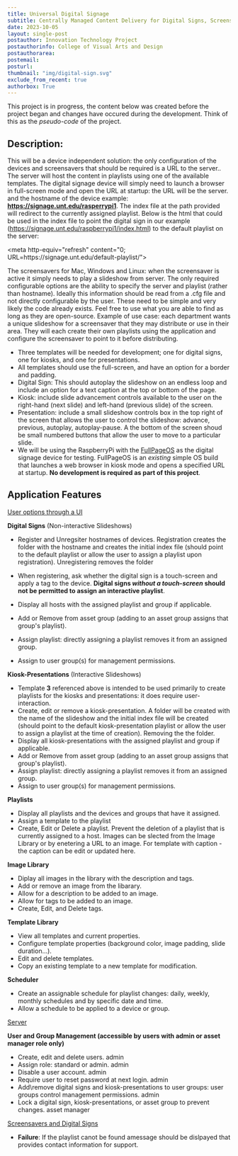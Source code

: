 ```yaml
---
title: Universal Digital Signage
subtitle: Centrally Managed Content Delivery for Digital Signs, Screensavers, Kiosks, Presentations and More.
date: 2023-10-05
layout: single-post
postauthor: Innovation Technology Project
postauthorinfo: College of Visual Arts and Design
postauthorarea: 
postemail:
posturl: 
thumbnail: "img/digital-sign.svg"
exclude_from_recent: true
authorbox: True
---
```

This project is in progress, the content below was created before the project began and changes have occured during the development.  Think of this as the *pseudo-code* of the project.

## Description: ##

This will be a device independent solution: the only configuration of the devices and screensavers that should be required is a URL to the server.. The server will host the content in playlists using one of the available templates. The digital signage device will simply need to launch a browser in full-screen mode and open the URL at startup: the URL will be the server. and the hostname of the device example: <b>https://signage.unt.edu/rasperrypi1</b>. The index file at the path provided will redirect to the currently assigned playlist. Below is the html that could be used in the index file to point the digital sign in our example (https://signage.unt.edu/raspberrypi1/index.html) to the default playlist on the server:

<div class="welcome-box">&lt;meta http-equiv=&quot;refresh&quot; content=&quot;0; URL=https://signage.unt.edu/default-playlist/&quot;&gt;</div>

The screensavers for Mac, Windows and Linux: when the screensaver is active it simply needs to play a slideshow from server. The only required configurable options are the ability to specify the server and playlist (rather than hostname). Ideally this information should be read from a .cfg file and not directly configurable by the user. These need to be simple and very likely the code already exists. Feel free to use what you are able to find as long as they are open-source.
Example of use case: each department wants a unique slideshow for a screensaver that they may distribute or use in their area. They will each create their own playlists using the application and configure the screensaver to point to it before distributing.
- Three templates will be needed for development; one for digital signs, one for kiosks, and one for presentations.
- All templates should use the full-screen, and have an option for a border and padding.
- Digital Sign: This should autoplay the slideshow on an endless loop and include an option for a text caption at the top or bottom of the page.
- Kiosk: include slide advancement controls available to the user on the right-hand (next slide) and left-hand (previous slide) of the screen.
- Presentation: include a small slideshow controls box in the top right of the screen that allows the user to control the slideshow: advance, previous, autoplay, autoplay-pause. A the bottom of the screen shoud be small numbered buttons that allow the user to move to a particular slide.
- We will be using the RaspberryPi with the <a href="https://www.otot.tv/fullpageos-setup-instructions/" alt="Raspberry Pi FullPageOS">FullPageOS</a> as the digital signage device for testing. FullPageOS is an <em>existing</em> simple OS build that launches a web browser in kiosk mode and opens a specified URL at startup. <b>No development is required as part of this project</b>.

## Application Features ##

<u>User options through a UI</u>

<b>Digital Signs</b> (Non-interactive Slideshows)
- Register and Unregsiter hostnames of devices. Registration creates the folder with the hostname and creates the initial index file (should point to the default playlist or allow the user to assign a playlist upon registration). Unregistering removes the folder
- When registering, ask whether the digital sign is a touch-screen and apply a tag to the device. <b>Digital signs <em>without a touch-screen</em> should not be permitted to assign an interactive playlist</b>.

- Display all hosts with the assigned <span class="primefont">playlist</span> and <span class="primefont">group</span> if applicable.
- Add or Remove from asset group (adding to an asset group assigns that group's playlist).
- Assign playlist: directly assigning a playlist removes it from an assigned group.
- Assign to user group(s) for management permissions.

<b>Kiosk-Presentations</b> (Interactive Slideshows) 
- Template <b>3</b> referenced above is intended to be used primarily to create playlists for the kiosks and presentations: it does require user-interaction.
- Create, edit or remove a kiosk-presentation. A folder will be created with the name of the slideshow and the initial index file will be created (should point to the default kiosk-presentation playlist or allow the user to assign a playlist at the time of creation). Removing the  the folder.
- Display all kiosk-presentations with the assigned <span class="primefont">playlist</span> and <span class="primefont">group</span> if applicable.
- Add or Remove from asset group (adding to an asset group assigns that group's playlist).
- Assign playlist: directly assigning a playlist removes it from an assigned group.
- Assign to user group(s) for management permissions.

<b>Playlists</b> 
- Display all playlists and the devices and groups that have it assigned.
- Assign a template to the playlist
- Create, Edit or Delete a playlist. Prevent the deletion of a playlist that is currently assigned to a host. Images can be slected from the Image Library or by enetering a URL to an image. For template with caption - the caption can be edit or updated here. 

<b>Image Library</b> 
- Diplay all images in the library with the description and tags.
- Add or remove an image from the libarary.  
- Allow for a description to be added to an image.
- Allow for tags to be added to an image.
- Create, Edit, and Delete tags.
    
<b>Template Library</b>
- View all templates and current properties.
- Configure template properties (background color, image padding, slide duration...).
- Edit and delete templates.
- Copy an existing template to a new template for modification.

<b>Scheduler</b>
- Create an assignable schedule for playlist changes: daily, weekly, monthly schedules and by specific date and time.
- Allow a schedule to be applied to a device or group.

<u>Server</u>

<b>User and Group Management (accessible by users with admin or asset manager role only)</b>
- Create, edit and delete users. <span class="role-emph1">admin</span>
- Assign role: standard or admin. <span class="role-emph1">admin</span>
- Disable a user account. <span class="role-emph1">admin</span>
- Require user to reset password at next login. <span class="role-emph1">admin</span>
- Add\remove digital signs and kiosk-presentations to user groups: user groups control management permissions. <span class="role-emph1">admin</span>
- Lock a digital sign, kiosk-presentations, or asset group to prevent changes. <span class="role-emph2">asset manager</span>

<u>Screensavers and Digital Signs</u>

- <b>Failure</b>: If the playlist canot be found amessage should be dislpayed that provides contact information for support.